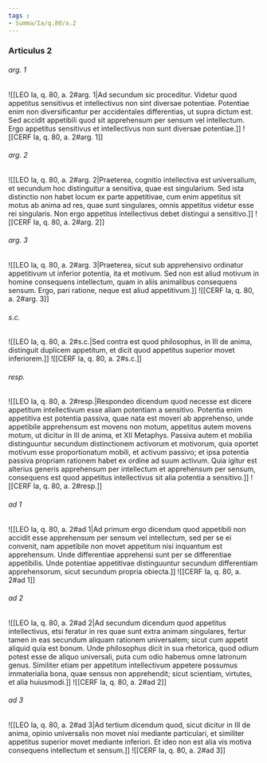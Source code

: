 ```yaml
---
tags : 
- Summa/Ia/q.80/a.2
---
```


### Articulus 2

###### arg. 1
![[LEO Ia, q. 80, a. 2#arg. 1|Ad secundum sic proceditur. Videtur quod appetitus sensitivus et intellectivus non sint diversae potentiae. Potentiae enim non diversificantur per accidentales differentias, ut supra dictum est. Sed accidit appetibili quod sit apprehensum per sensum vel intellectum. Ergo appetitus sensitivus et intellectivus non sunt diversae potentiae.]]
![[CERF Ia, q. 80, a. 2#arg. 1]]

###### arg. 2
![[LEO Ia, q. 80, a. 2#arg. 2|Praeterea, cognitio intellectiva est universalium, et secundum hoc distinguitur a sensitiva, quae est singularium. Sed ista distinctio non habet locum ex parte appetitivae, cum enim appetitus sit motus ab anima ad res, quae sunt singulares, omnis appetitus videtur esse rei singularis. Non ergo appetitus intellectivus debet distingui a sensitivo.]]
![[CERF Ia, q. 80, a. 2#arg. 2]]

###### arg. 3
![[LEO Ia, q. 80, a. 2#arg. 3|Praeterea, sicut sub apprehensivo ordinatur appetitivum ut inferior potentia, ita et motivum. Sed non est aliud motivum in homine consequens intellectum, quam in aliis animalibus consequens sensum. Ergo, pari ratione, neque est aliud appetitivum.]]
![[CERF Ia, q. 80, a. 2#arg. 3]]

###### s.c.
![[LEO Ia, q. 80, a. 2#s.c.|Sed contra est quod philosophus, in III de anima, distinguit duplicem appetitum, et dicit quod appetitus superior movet inferiorem.]]
![[CERF Ia, q. 80, a. 2#s.c.]]

###### resp.
![[LEO Ia, q. 80, a. 2#resp.|Respondeo dicendum quod necesse est dicere appetitum intellectivum esse aliam potentiam a sensitivo. Potentia enim appetitiva est potentia passiva, quae nata est moveri ab apprehenso, unde appetibile apprehensum est movens non motum, appetitus autem movens motum, ut dicitur in III de anima, et XII Metaphys. Passiva autem et mobilia distinguuntur secundum distinctionem activorum et motivorum, quia oportet motivum esse proportionatum mobili, et activum passivo; et ipsa potentia passiva propriam rationem habet ex ordine ad suum activum. Quia igitur est alterius generis apprehensum per intellectum et apprehensum per sensum, consequens est quod appetitus intellectivus sit alia potentia a sensitivo.]]
![[CERF Ia, q. 80, a. 2#resp.]]

###### ad 1
![[LEO Ia, q. 80, a. 2#ad 1|Ad primum ergo dicendum quod appetibili non accidit esse apprehensum per sensum vel intellectum, sed per se ei convenit, nam appetibile non movet appetitum nisi inquantum est apprehensum. Unde differentiae apprehensi sunt per se differentiae appetibilis. Unde potentiae appetitivae distinguuntur secundum differentiam apprehensorum, sicut secundum propria obiecta.]]
![[CERF Ia, q. 80, a. 2#ad 1]]

###### ad 2
![[LEO Ia, q. 80, a. 2#ad 2|Ad secundum dicendum quod appetitus intellectivus, etsi feratur in res quae sunt extra animam singulares, fertur tamen in eas secundum aliquam rationem universalem; sicut cum appetit aliquid quia est bonum. Unde philosophus dicit in sua rhetorica, quod odium potest esse de aliquo universali, puta cum odio habemus omne latronum genus. Similiter etiam per appetitum intellectivum appetere possumus immaterialia bona, quae sensus non apprehendit; sicut scientiam, virtutes, et alia huiusmodi.]]
![[CERF Ia, q. 80, a. 2#ad 2]]

###### ad 3
![[LEO Ia, q. 80, a. 2#ad 3|Ad tertium dicendum quod, sicut dicitur in III de anima, opinio universalis non movet nisi mediante particulari, et similiter appetitus superior movet mediante inferiori. Et ideo non est alia vis motiva consequens intellectum et sensum.]]
![[CERF Ia, q. 80, a. 2#ad 3]]

